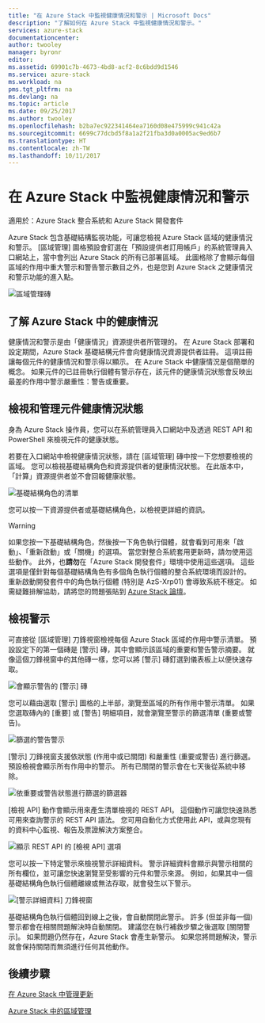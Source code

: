 ```yaml
---
title: "在 Azure Stack 中監視健康情況和警示 | Microsoft Docs"
description: "了解如何在 Azure Stack 中監視健康情況和警示。"
services: azure-stack
documentationcenter: 
author: twooley
manager: byronr
editor: 
ms.assetid: 69901c7b-4673-4bd8-acf2-8c6bdd9d1546
ms.service: azure-stack
ms.workload: na
pms.tgt_pltfrm: na
ms.devlang: na
ms.topic: article
ms.date: 09/25/2017
ms.author: twooley
ms.openlocfilehash: b2ba7ec922341464ea7160d08e475999c941c42a
ms.sourcegitcommit: 6699c77dcbd5f8a1a2f21fba3d0a0005ac9ed6b7
ms.translationtype: HT
ms.contentlocale: zh-TW
ms.lasthandoff: 10/11/2017
---
```

# <a name="monitor-health-and-alerts-in-azure-stack"></a>在 Azure Stack 中監視健康情況和警示

適用於：Azure Stack 整合系統和 Azure Stack 開發套件

Azure Stack 包含基礎結構監視功能，可讓您檢視 Azure Stack 區域的健康情況和警示。 [區域管理] 圖格預設會釘選在「預設提供者訂用帳戶」的系統管理員入口網站上，當中會列出 Azure Stack 的所有已部署區域。 此圖格除了會顯示每個區域的作用中重大警示和警告警示數目之外，也是您到 Azure Stack 之健康情況和警示功能的進入點。

 ![區域管理磚](media/azure-stack-monitor-health/image1.png)

 ## <a name="understand-health-in-azure-stack"></a>了解 Azure Stack 中的健康情況

 健康情況和警示是由「健康情況」資源提供者所管理的。 在 Azure Stack 部署和設定期間，Azure Stack 基礎結構元件會向健康情況資源提供者註冊。 這項註冊讓每個元件的健康情況和警示得以顯示。 在 Azure Stack 中健康情況是個簡單的概念。 如果元件的已註冊執行個體有警示存在，該元件的健康情況狀態會反映出最差的作用中警示嚴重性：警告或重要。
 
 ## <a name="view-and-manage-component-health-state"></a>檢視和管理元件健康情況狀態
 
 身為 Azure Stack 操作員，您可以在系統管理員入口網站中及透過 REST API 和 PowerShell 來檢視元件的健康狀態。
 
若要在入口網站中檢視健康情況狀態，請在 [區域管理] 磚中按一下您想要檢視的區域。 您可以檢視基礎結構角色和資源提供者的健康情況狀態。 在此版本中，「計算」資源提供者並不會回報健康狀態。

![基礎結構角色的清單](media/azure-stack-monitor-health/image2.png)

您可以按一下資源提供者或基礎結構角色，以檢視更詳細的資訊。

> [!WARNING]
>如果您按一下基礎結構角色，然後按一下角色執行個體，就會看到可用來「啟動」、「重新啟動」或「關機」的選項。 當您對整合系統套用更新時，請勿使用這些動作。 此外，也**請勿**在「Azure Stack 開發套件」環境中使用這些選項。 這些選項是僅針對每個基礎結構角色有多個角色執行個體的整合系統環境而設計的。 重新啟動開發套件中的角色執行個體 (特別是 AzS-Xrp01) 會導致系統不穩定。 如需疑難排解協助，請將您的問題張貼到 [Azure Stack 論壇](https://aka.ms/azurestackforum)。
>
 
## <a name="view-alerts"></a>檢視警示

可直接從 [區域管理] 刀鋒視窗檢視每個 Azure Stack 區域的作用中警示清單。 預設設定下的第一個磚是 [警示] 磚，其中會顯示該區域的重要和警告警示摘要。 就像這個刀鋒視窗中的其他磚一樣，您可以將 [警示] 磚釘選到儀表板上以便快速存取。   

![會顯示警告的 [警示] 磚](media/azure-stack-monitor-health/image3.png)

您可以藉由選取 [警示] 圖格的上半部，瀏覽至區域的所有作用中警示清單。 如果您選取磚內的 [重要] 或 [警告] 明細項目，就會瀏覽至警示的篩選清單 (重要或警告)。 

![篩選的警告警示](media/azure-stack-monitor-health/image4.png)
  
[警示] 刀鋒視窗支援依狀態 (作用中或已關閉) 和嚴重性 (重要或警告) 進行篩選。 預設檢視會顯示所有作用中的警示。 所有已關閉的警示會在七天後從系統中移除。

![依重要或警告狀態進行篩選的篩選器](media/azure-stack-monitor-health/image5.png)

[檢視 API] 動作會顯示用來產生清單檢視的 REST API。 這個動作可讓您快速熟悉可用來查詢警示的 REST API 語法。 您可用自動化方式使用此 API，或與您現有的資料中心監視、報告及票證解決方案整合。 

![顯示 REST API 的 [檢視 API] 選項](media/azure-stack-monitor-health/image6.png)

您可以按一下特定警示來檢視警示詳細資料。 警示詳細資料會顯示與警示相關的所有欄位，並可讓您快速瀏覽至受影響的元件和警示來源。 例如，如果其中一個基礎結構角色執行個體離線或無法存取，就會發生以下警示。  

![[警示詳細資料] 刀鋒視窗](media/azure-stack-monitor-health/image7.png)

基礎結構角色執行個體回到線上之後，會自動關閉此警示。 許多 (但並非每一個) 警示都會在相關問題解決時自動關閉。 建議您在執行補救步驟之後選取 [關閉警示]。 如果問題仍然存在，Azure Stack 會產生新警示。 如果您將問題解決，警示就會保持關閉而無須進行任何其他動作。

## <a name="next-steps"></a>後續步驟

[在 Azure Stack 中管理更新](azure-stack-updates.md)

[Azure Stack 中的區域管理](azure-stack-region-management.md)
